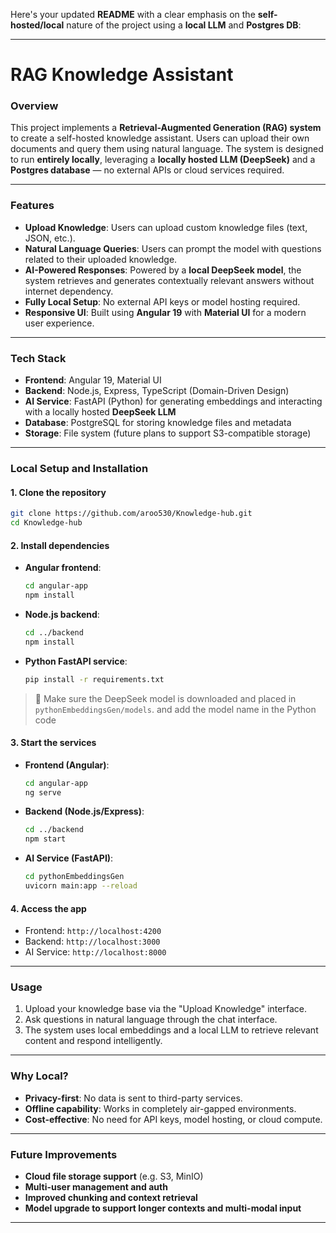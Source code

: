 Here's your updated **README** with a clear emphasis on the **self-hosted/local** nature of the project using a **local LLM** and **Postgres DB**:

---

# RAG Knowledge Assistant

### **Overview**

This project implements a **Retrieval-Augmented Generation (RAG) system** to create a self-hosted knowledge assistant. Users can upload their own documents and query them using natural language. The system is designed to run **entirely locally**, leveraging a **locally hosted LLM (DeepSeek)** and a **Postgres database** — no external APIs or cloud services required.

---

### **Features**

* **Upload Knowledge**: Users can upload custom knowledge files (text, JSON, etc.).
* **Natural Language Queries**: Users can prompt the model with questions related to their uploaded knowledge.
* **AI-Powered Responses**: Powered by a **local DeepSeek model**, the system retrieves and generates contextually relevant answers without internet dependency.
* **Fully Local Setup**: No external API keys or model hosting required.
* **Responsive UI**: Built using **Angular 19** with **Material UI** for a modern user experience.

---

### **Tech Stack**

* **Frontend**: Angular 19, Material UI
* **Backend**: Node.js, Express, TypeScript (Domain-Driven Design)
* **AI Service**: FastAPI (Python) for generating embeddings and interacting with a locally hosted **DeepSeek LLM**
* **Database**: PostgreSQL for storing knowledge files and metadata
* **Storage**: File system (future plans to support S3-compatible storage)

---

### **Local Setup and Installation**

#### 1. Clone the repository

```bash
git clone https://github.com/aroo530/Knowledge-hub.git
cd Knowledge-hub
```

#### 2. Install dependencies

* **Angular frontend**:

  ```bash
  cd angular-app
  npm install
  ```

* **Node.js backend**:

  ```bash
  cd ../backend
  npm install
  ```

* **Python FastAPI service**:

  ```bash
  pip install -r requirements.txt
  ```

> 🧠 Make sure the DeepSeek model is downloaded and placed in `pythonEmbeddingsGen/models`. and add the model name in the Python code

#### 3. Start the services

* **Frontend (Angular)**:

  ```bash
  cd angular-app
  ng serve
  ```

* **Backend (Node.js/Express)**:

  ```bash
  cd ../backend
  npm start
  ```

* **AI Service (FastAPI)**:

  ```bash
  cd pythonEmbeddingsGen
  uvicorn main:app --reload
  ```

#### 4. Access the app

* Frontend: `http://localhost:4200`
* Backend: `http://localhost:3000`
* AI Service: `http://localhost:8000`

---

### **Usage**

1. Upload your knowledge base via the "Upload Knowledge" interface.
2. Ask questions in natural language through the chat interface.
3. The system uses local embeddings and a local LLM to retrieve relevant content and respond intelligently.

---

### **Why Local?**

* **Privacy-first**: No data is sent to third-party services.
* **Offline capability**: Works in completely air-gapped environments.
* **Cost-effective**: No need for API keys, model hosting, or cloud compute.

---

### **Future Improvements**

* **Cloud file storage support** (e.g. S3, MinIO)
* **Multi-user management and auth**
* **Improved chunking and context retrieval**
* **Model upgrade to support longer contexts and multi-modal input**

---
